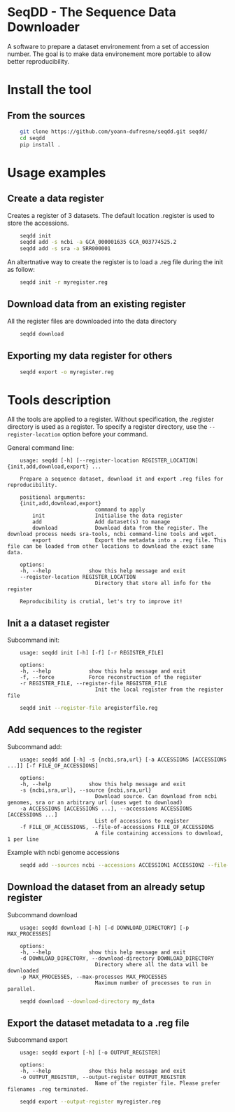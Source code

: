# SeqDD - The Sequence Data Downloader

A software to prepare a dataset environement from a set of accession number.
The goal is to make data environement more portable to allow better reproducibility.

# Install the tool

## From the sources

```bash
    git clone https://github.com/yoann-dufresne/seqdd.git seqdd/
    cd seqdd
    pip install .
```

# Usage examples

## Create a data register

Creates a register of 3 datasets. The default location .register is used to store the accessions.

```bash
    seqdd init
    seqdd add -s ncbi -a GCA_000001635 GCA_003774525.2
    seqdd add -s sra -a SRR000001
```

An altertnative way to create the register is to load a .reg file during the init as follow:

```bash
    seqdd init -r myregister.reg
```

## Download data from an existing register

All the register files are downloaded into the data directory

```bash
    seqdd download
```

## Exporting my data register for others

```bash
    seqdd export -o myregister.reg
```


# Tools description

All the tools are applied to a register. Without specification, the .register directory is used as a register. To specify a register directory, use the `--register-location` option before your command.

General command line:
```
    usage: seqdd [-h] [--register-location REGISTER_LOCATION] {init,add,download,export} ...

    Prepare a sequence dataset, download it and export .reg files for reproducibility.

    positional arguments:
    {init,add,download,export}
                            command to apply
        init                Initialise the data register
        add                 Add dataset(s) to manage
        download            Download data from the register. The download process needs sra-tools, ncbi command-line tools and wget.
        export              Export the metadata into a .reg file. This file can be loaded from other locations to download the exact same data.

    options:
    -h, --help            show this help message and exit
    --register-location REGISTER_LOCATION
                            Directory that store all info for the register

    Reproducibility is crutial, let's try to improve it!
```

## Init a a dataset register

Subcommand init:
```
    usage: seqdd init [-h] [-f] [-r REGISTER_FILE]

    options:
    -h, --help            show this help message and exit
    -f, --force           Force reconstruction of the register
    -r REGISTER_FILE, --register-file REGISTER_FILE
                            Init the local register from the register file
```

```bash
    seqdd init --register-file aregisterfile.reg
```

## Add sequences to the register

Subcommand add:
```
    usage: seqdd add [-h] -s {ncbi,sra,url} [-a ACCESSIONS [ACCESSIONS ...]] [-f FILE_OF_ACCESSIONS]

    options:
    -h, --help            show this help message and exit
    -s {ncbi,sra,url}, --source {ncbi,sra,url}
                            Download source. Can download from ncbi genomes, sra or an arbitrary url (uses wget to download)
    -a ACCESSIONS [ACCESSIONS ...], --accessions ACCESSIONS [ACCESSIONS ...]
                            List of accessions to register
    -f FILE_OF_ACCESSIONS, --file-of-accessions FILE_OF_ACCESSIONS
                            A file containing accessions to download, 1 per line
```

Example with ncbi genome accessions
```bash
    seqdd add --sources ncbi --accessions ACCESSION1 ACCESSION2 --file-of-accessions accessions.txt
```

## Download the dataset from an already setup register

Subcommand download
```
    usage: seqdd download [-h] [-d DOWNLOAD_DIRECTORY] [-p MAX_PROCESSES]

    options:
    -h, --help            show this help message and exit
    -d DOWNLOAD_DIRECTORY, --download-directory DOWNLOAD_DIRECTORY
                            Directory where all the data will be downloaded
    -p MAX_PROCESSES, --max-processes MAX_PROCESSES
                            Maximum number of processes to run in parallel.
```

```bash
    seqdd download --download-directory my_data
```

## Export the dataset metadata to a .reg file

Subcommand export
```
    usage: seqdd export [-h] [-o OUTPUT_REGISTER]

    options:
    -h, --help            show this help message and exit
    -o OUTPUT_REGISTER, --output-register OUTPUT_REGISTER
                            Name of the register file. Please prefer filenames .reg terminated.
```

```bash
    seqdd export --output-register myregister.reg
```